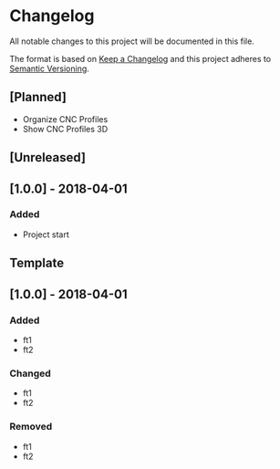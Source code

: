 # Changelog
All notable changes to this project will be documented in this file.

The format is based on [Keep a Changelog](http://keepachangelog.com/en/1.0.0/)
and this project adheres to [Semantic Versioning](http://semver.org/spec/v2.0.0.html).

## [Planned]
- Organize CNC Profiles
- Show CNC Profiles 3D

## [Unreleased]

## [1.0.0] - 2018-04-01
### Added
- Project start






## Template


## [1.0.0] - 2018-04-01
### Added
- ft1
- ft2

### Changed
- ft1
- ft2

### Removed
- ft1
- ft2

